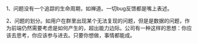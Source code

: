 1、问题没有一个追踪的生命周期，如禅道。一切bug反馈都是嘴上表述。

2、问题的划分。如用户在群里出现某个无法复现的问题，但是是数据的问题，作为前端仍然需要考虑是如何产生的，超出能力边际。公司有一种这样的思想：你应该去思考，你应该参与进去。只要你想做，事情都能成。



